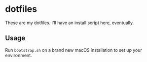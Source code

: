 # dotfiles

These are my dotfiles. I'll have an install script here, eventually.

## Usage

Run `bootstrap.sh` on a brand new macOS installation to set up your environment.
